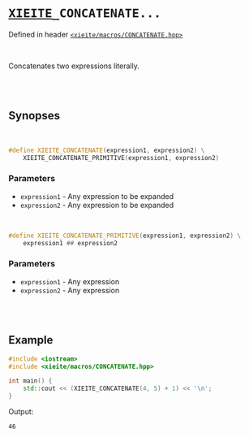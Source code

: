 # [`XIEITE`](../../docs/macros.md)`_CONCATENATE...`
Defined in header [`<xieite/macros/CONCATENATE.hpp>`](../../include/xieite/macros/CONCATENATE.hpp)

<br/>

Concatenates two expressions literally.

<br/><br/>

## Synopses

<br/>

```cpp
#define XIEITE_CONCATENATE(expression1, expression2) \
	XIEITE_CONCATENATE_PRIMITIVE(expression1, expression2)
```
### Parameters
- `expression1` - Any expression to be expanded
- `expression2` - Any expression to be expanded

<br/>

```cpp
#define XIEITE_CONCATENATE_PRIMITIVE(expression1, expression2) \
	expression1 ## expression2
```
### Parameters
- `expression1` - Any expression
- `expression2` - Any expression

<br/><br/>

## Example
```cpp
#include <iostream>
#include <xieite/macros/CONCATENATE.hpp>

int main() {
	std::cout << (XIEITE_CONCATENATE(4, 5) + 1) << '\n';
}
```
Output:
```
46
```
